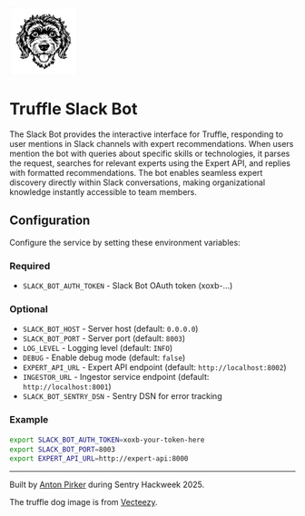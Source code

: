 <img src="assets/dog-small.jpg" alt="Truffle Logo" width="120">

# Truffle Slack Bot

The Slack Bot provides the interactive interface for Truffle, responding to user mentions in Slack channels with expert recommendations. When users mention the bot with queries about specific skills or technologies, it parses the request, searches for relevant experts using the Expert API, and replies with formatted recommendations. The bot enables seamless expert discovery directly within Slack conversations, making organizational knowledge instantly accessible to team members.

## Configuration

Configure the service by setting these environment variables:

### Required
- `SLACK_BOT_AUTH_TOKEN` - Slack Bot OAuth token (xoxb-...)

### Optional
- `SLACK_BOT_HOST` - Server host (default: `0.0.0.0`)
- `SLACK_BOT_PORT` - Server port (default: `8003`)
- `LOG_LEVEL` - Logging level (default: `INFO`)
- `DEBUG` - Enable debug mode (default: `false`)
- `EXPERT_API_URL` - Expert API endpoint (default: `http://localhost:8002`)
- `INGESTOR_URL` - Ingestor service endpoint (default: `http://localhost:8001`)
- `SLACK_BOT_SENTRY_DSN` - Sentry DSN for error tracking

### Example
```bash
export SLACK_BOT_AUTH_TOKEN=xoxb-your-token-here
export SLACK_BOT_PORT=8003
export EXPERT_API_URL=http://expert-api:8000
```

---
Built by [Anton Pirker](https://github.com/antonpirker) during Sentry Hackweek 2025.

The truffle dog image is from [Vecteezy](https://www.vecteezy.com).
